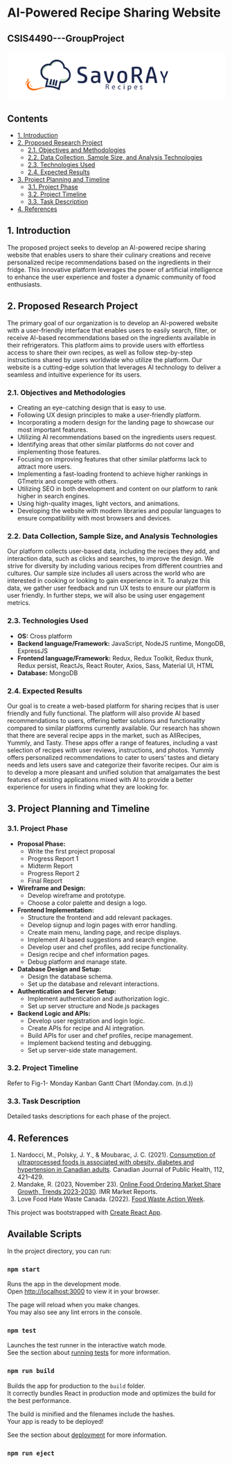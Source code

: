 # AI-Powered Recipe Sharing Website
## CSIS4490---GroupProject


![image](https://github.com/azinmbd/FrontEnd_AMo490/blob/main/src/assets/logo.svg)
## Contents
- [1. Introduction](#1-introduction)
- [2. Proposed Research Project](#2-proposed-research-project)
  - [2.1. Objectives and Methodologies](#21-objectives-and-methodologies)
  - [2.2. Data Collection, Sample Size, and Analysis Technologies](#22-data-collection-sample-size-and-analysis-technologies)
  - [2.3. Technologies Used](#23-technologies-used)
  - [2.4. Expected Results](#24-expected-results)
- [3. Project Planning and Timeline](#3-project-planning-and-timeline)
  - [3.1. Project Phase](#31-project-phase)
  - [3.2. Project Timeline](#32-project-timeline)
  - [3.3. Task Description](#33-task-description)
- [4. References](#4-references)

## 1. Introduction
The proposed project seeks to develop an AI-powered recipe sharing website that enables users to share their culinary creations and receive personalized recipe recommendations based on the ingredients in their fridge. This innovative platform leverages the power of artificial intelligence to enhance the user experience and foster a dynamic community of food enthusiasts.

## 2. Proposed Research Project
The primary goal of our organization is to develop an AI-powered website with a user-friendly interface that enables users to easily search, filter, or receive AI-based recommendations based on the ingredients available in their refrigerators. This platform aims to provide users with effortless access to share their own recipes, as well as follow step-by-step instructions shared by users worldwide who utilize the platform. Our website is a cutting-edge solution that leverages AI technology to deliver a seamless and intuitive experience for its users.

### 2.1. Objectives and Methodologies
- Creating an eye-catching design that is easy to use.
- Following UX design principles to make a user-friendly platform.
- Incorporating a modern design for the landing page to showcase our most important features.
- Utilizing AI recommendations based on the ingredients users request.
- Identifying areas that other similar platforms do not cover and implementing those features.
- Focusing on improving features that other similar platforms lack to attract more users.
- Implementing a fast-loading frontend to achieve higher rankings in GTmetrix and compete with others.
- Utilizing SEO in both development and content on our platform to rank higher in search engines.
- Using high-quality images, light vectors, and animations.
- Developing the website with modern libraries and popular languages to ensure compatibility with most browsers and devices.

### 2.2. Data Collection, Sample Size, and Analysis Technologies
Our platform collects user-based data, including the recipes they add, and interaction data, such as clicks and searches, to improve the design. We strive for diversity by including various recipes from different countries and cultures. Our sample size includes all users across the world who are interested in cooking or looking to gain experience in it.
To analyze this data, we gather user feedback and run UX tests to ensure our platform is user friendly. In further steps, we will also be using user engagement metrics.

### 2.3. Technologies Used
- **OS:** Cross platform
- **Backend language/Framework:** JavaScript, NodeJS runtime, MongoDB, ExpressJS
- **Frontend language/Framework:** Redux, Redux Toolkit, Redux thunk, Redux persist, ReactJs, React Router, Axios, Sass, Material UI, HTML
- **Database:** MongoDB

### 2.4. Expected Results
Our goal is to create a web-based platform for sharing recipes that is user friendly and fully functional. The platform will also provide AI based recommendations to users, offering better solutions and functionality compared to similar platforms currently available. Our research has shown that there are several recipe apps in the market, such as AllRecipes, Yummly, and Tasty. These apps offer a range of features, including a vast selection of recipes with user reviews, instructions, and photos. Yummly offers personalized recommendations to cater to users' tastes and dietary needs and lets users save and categorize their favorite recipes. Our aim is to develop a more pleasant and unified solution that amalgamates the best features of existing applications mixed with AI to provide a better experience for users in finding what they are looking for.

## 3. Project Planning and Timeline
### 3.1. Project Phase
- **Proposal Phase:**
  - Write the first project proposal
  - Progress Report 1
  - Midterm Report
  - Progress Report 2
  - Final Report
- **Wireframe and Design:**
  - Develop wireframe and prototype.
  - Choose a color palette and design a logo.
- **Frontend Implementation:**
  - Structure the frontend and add relevant packages.
  - Develop signup and login pages with error handling.
  - Create main menu, landing page, and recipe displays.
  - Implement AI based suggestions and search engine.
  - Develop user and chef profiles, add recipe functionality.
  - Design recipe and chef information pages.
  - Debug platform and manage state.
- **Database Design and Setup:**
  - Design the database schema.
  - Set up the database and relevant interactions.
- **Authentication and Server Setup:**
  - Implement authentication and authorization logic.
  - Set up server structure and Node.js packages
- **Backend Logic and APIs:**
  - Develop user registration and login logic.
  - Create APIs for recipe and AI integration.
  - Build APIs for user and chef profiles, recipe management.
  - Implement backend testing and debugging.
  - Set up server-side state management.

### 3.2. Project Timeline
Refer to Fig-1- Monday Kanban Gantt Chart (Monday.com. (n.d.))

### 3.3. Task Description
Detailed tasks descriptions for each phase of the project.

## 4. References
1. Nardocci, M., Polsky, J. Y., & Moubarac, J. C. (2021). [Consumption of ultraprocessed foods is associated with obesity, diabetes and hypertension in Canadian adults](https://link.springer.com/article/10.17269/s41997020004299). Canadian Journal of Public Health, 112, 421–429.
2. Mandake, R. (2023, November 23). [Online Food Ordering Market Share Growth, Trends 2023-2030](https://www.linkedin.com/pulse/onlinefoodorderingmarketsharegrowthtrendsrajmandakeiptvf/?trk=articlessrfrontendpulse_morearticles_relatedcontentcard). IMR Market Reports.
3. Love Food Hate Waste Canada. (2022). [Food Waste Action Week](https://lovefoodhatewaste.ca/fwaw/#:~:text=Get%20Involved%20in%20Food%20Waste,edible%20food%20we%20throw%20out.).


This project was bootstrapped with [Create React App](https://github.com/facebook/create-react-app).

## Available Scripts

In the project directory, you can run:

### `npm start`

Runs the app in the development mode.\
Open [http://localhost:3000](http://localhost:3000) to view it in your browser.

The page will reload when you make changes.\
You may also see any lint errors in the console.

### `npm test`

Launches the test runner in the interactive watch mode.\
See the section about [running tests](https://facebook.github.io/create-react-app/docs/running-tests) for more information.

### `npm run build`

Builds the app for production to the `build` folder.\
It correctly bundles React in production mode and optimizes the build for the best performance.

The build is minified and the filenames include the hashes.\
Your app is ready to be deployed!

See the section about [deployment](https://facebook.github.io/create-react-app/docs/deployment) for more information.

### `npm run eject`

